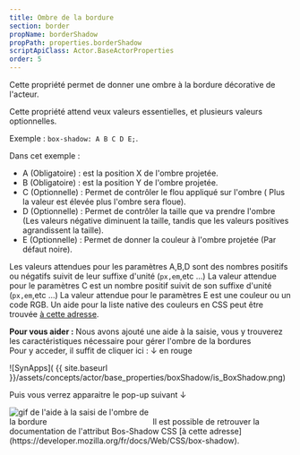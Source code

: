 ```yaml
---
title: Ombre de la bordure
section: border
propName: borderShadow
propPath: properties.borderShadow
scriptApiClass: Actor.BaseActorProperties
order: 5
---
```

Cette propriété permet de donner une ombre à la bordure décorative de l'acteur.

Cette propriété attend veux valeurs essentielles, et plusieurs valeurs optionnelles.

Exemple : ` box-shadow: A B C D E; `.

Dans cet exemple :
- A (Obligatoire) : est la position X de l'ombre projetée.
- B (Obligatoire) : est la position Y de l'ombre projetée.
- C (Optionnelle) : Permet de contrôler le flou appliqué sur l'ombre ( Plus la valeur est élevée plus l'ombre sera floue).
- D (Optionnelle) : Permet de contrôler la taille que va prendre l'ombre (Les valeurs négative diminuent la taille, tandis que les valeurs positives agrandissent la taille).
- E (Optionnelle) : Permet de donner la couleur à l'ombre projetée (Par défaut noire).

Les valeurs attendues pour les paramètres A,B,D sont des nombres positifs ou négatifs suivit de leur suffixe d'unité (`px,em`,etc ...)
La valeur attendue pour le paramètres C est un nombre positif suivit de son suffixe d'unité (`px,em`,etc ...)
La valeur attendue pour le paramètres E est une couleur ou un code RGB. Un aide pour la liste native des couleurs en CSS peut être trouvée [à cette adresse](https://developer.mozilla.org/fr/docs/Web/CSS/color_value).


**Pour vous aider :**
Nous avons ajouté une aide à la saisie, vous y trouverez les caractéristiques nécessaire pour gérer l'ombre de la bordures<br>
Pour y acceder, il suffit de cliquer ici : ↓ en rouge<br>

![SynApps]( {{ site.baseurl }}/assets/concepts/actor/base_properties/boxShadow/is_BoxShadow.png)

Puis vous verrez apparaitre le pop-up suivant ↓<br>

<image src="/assets/concepts/actor/base_properties/boxShadow/Helper_BoxShadow.gif" alt="gif de l'aide à la saisi de l'ombre de la bordure" style="max-height: 50%; max-width: 50%;"/>
Il est possible de retrouver la documentation de l'attribut Bos-Shadow CSS [à cette adresse](https://developer.mozilla.org/fr/docs/Web/CSS/box-shadow).
